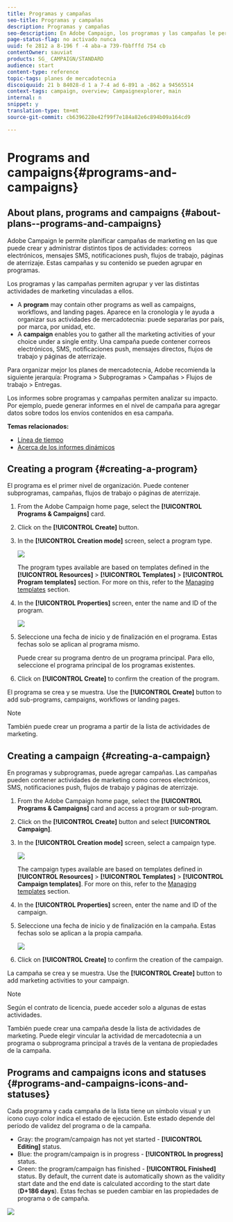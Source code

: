 ```yaml
---
title: Programas y campañas
seo-title: Programas y campañas
description: Programas y campañas
seo-description: En Adobe Campaign, los programas y las campañas le permiten agrupar y orquestar las distintas actividades de marketing vinculadas a ellas. Los informes sobre programas y campañas permiten analizar su impacto.
page-status-flag: no activado nunca
uuid: fe 2812 a 8-196 f -4 aba-a 739-fbbfffd 754 cb
contentOwner: sauviat
products: SG_ CAMPAIGN/STANDARD
audience: start
content-type: reference
topic-tags: planes de mercadotecnia
discoiquuid: 21 b 84028-d 1 a 7-4 ad 6-891 a -862 a 94565514
context-tags: campaign, overview; Campaignexplorer, main
internal: n
snippet: y
translation-type: tm+mt
source-git-commit: cb6396228e42f99f7e184a82e6c894b09a164cd9

---
```



# Programs and campaigns{#programs-and-campaigns}

## About plans, programs and campaigns {#about-plans--programs-and-campaigns}

Adobe Campaign le permite planificar campañas de marketing en las que puede crear y administrar distintos tipos de actividades: correos electrónicos, mensajes SMS, notificaciones push, flujos de trabajo, páginas de aterrizaje. Estas campañas y su contenido se pueden agrupar en programas.

Los programas y las campañas permiten agrupar y ver las distintas actividades de marketing vinculadas a ellos.

* A **program** may contain other programs as well as campaigns, workflows, and landing pages. Aparece en la cronología y le ayuda a organizar sus actividades de mercadotecnia: puede separarlas por país, por marca, por unidad, etc.
* A **campaign** enables you to gather all the marketing activities of your choice under a single entity. Una campaña puede contener correos electrónicos, SMS, notificaciones push, mensajes directos, flujos de trabajo y páginas de aterrizaje.

Para organizar mejor los planes de mercadotecnia, Adobe recomienda la siguiente jerarquía: Programa &gt; Subprogramas &gt; Campañas &gt; Flujos de trabajo &gt; Entregas.

Los informes sobre programas y campañas permiten analizar su impacto. Por ejemplo, puede generar informes en el nivel de campaña para agregar datos sobre todos los envíos contenidos en esa campaña.

**Temas relacionados:**

* [Línea de tiempo](../../start/using/timeline.md)
* [Acerca de los informes dinámicos](../../reporting/using/about-dynamic-reports.md)

## Creating a program {#creating-a-program}

El programa es el primer nivel de organización. Puede contener subprogramas, campañas, flujos de trabajo o páginas de aterrizaje.

1. From the Adobe Campaign home page, select the **[!UICONTROL Programs & Campaigns]** card.
1. Click on the **[!UICONTROL Create]** button.
1. In the **[!UICONTROL Creation mode]** screen, select a program type.

   ![](assets/programs_and_campaigns_2.png)

   The program types available are based on templates defined in the **[!UICONTROL Resources]** &gt; **[!UICONTROL Templates]** &gt; **[!UICONTROL Program templates]** section. For more on this, refer to the [Managing templates](../../start/using/about-templates.md) section.

1. In the **[!UICONTROL Properties]** screen, enter the name and ID of the program.

   ![](assets/programs_and_campaigns_3.png)

1. Seleccione una fecha de inicio y de finalización en el programa. Estas fechas solo se aplican al programa mismo.

   Puede crear su programa dentro de un programa principal. Para ello, seleccione el programa principal de los programas existentes.

1. Click on **[!UICONTROL Create]** to confirm the creation of the program.

El programa se crea y se muestra. Use the **[!UICONTROL Create]** button to add sub-programs, campaigns, workflows or landing pages.

>[!NOTE]
>
>También puede crear un programa a partir de la lista de actividades de marketing.

## Creating a campaign {#creating-a-campaign}

En programas y subprogramas, puede agregar campañas. Las campañas pueden contener actividades de marketing como correos electrónicos, SMS, notificaciones push, flujos de trabajo y páginas de aterrizaje.

1. From the Adobe Campaign home page, select the **[!UICONTROL Programs & Campaigns]** card and access a program or sub-program.
1. Click on the **[!UICONTROL Create]** button and select **[!UICONTROL Campaign]**.
1. In the **[!UICONTROL Creation mode]** screen, select a campaign type.

   ![](assets/programs_and_campaigns_7.png)

   The campaign types available are based on templates defined in **[!UICONTROL Resources]** &gt; **[!UICONTROL Templates]** &gt; **[!UICONTROL Campaign templates]**. For more on this, refer to the [Managing templates](../../start/using/about-templates.md) section.

1. In the **[!UICONTROL Properties]** screen, enter the name and ID of the campaign.
1. Seleccione una fecha de inicio y de finalización en la campaña. Estas fechas solo se aplican a la propia campaña.

   ![](assets/programs_and_campaigns_8.png)

1. Click on **[!UICONTROL Create]** to confirm the creation of the campaign.

La campaña se crea y se muestra. Use the **[!UICONTROL Create]** button to add marketing activities to your campaign.

>[!NOTE]
>
>Según el contrato de licencia, puede acceder solo a algunas de estas actividades.

También puede crear una campaña desde la lista de actividades de marketing. Puede elegir vincular la actividad de mercadotecnia a un programa o subprograma principal a través de la ventana de propiedades de la campaña.

## Programs and campaigns icons and statuses {#programs-and-campaigns-icons-and-statuses}

Cada programa y cada campaña de la lista tiene un símbolo visual y un icono cuyo color indica el estado de ejecución. Este estado depende del período de validez del programa o de la campaña.

* Gray: the program/campaign has not yet started - **[!UICONTROL Editing]** status.
* Blue: the program/campaign is in progress - **[!UICONTROL In progress]** status.
* Green: the program/campaign has finished - **[!UICONTROL Finished]** status. By default, the current date is automatically shown as the validity start date and the end date is calculated according to the start date (**D+186 days**). Estas fechas se pueden cambiar en las propiedades de programa o de campaña.

![](assets/programs_and_campaigns.png)

